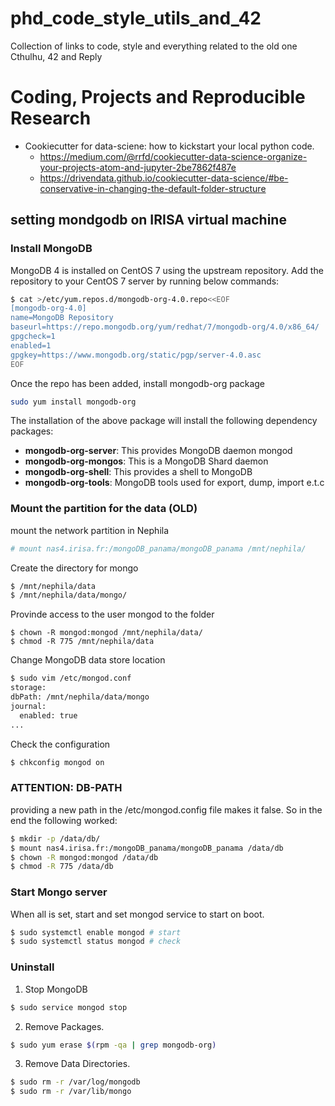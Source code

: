 # phd_code_style_utils_and_42
Collection of links to code, style and everything related to the old one Cthulhu, 42 and Reply

# Coding, Projects and Reproducible Research
- Cookiecutter for data-sciene: how to kickstart your local python code.
  - https://medium.com/@rrfd/cookiecutter-data-science-organize-your-projects-atom-and-jupyter-2be7862f487e
  - https://drivendata.github.io/cookiecutter-data-science/#be-conservative-in-changing-the-default-folder-structure
 
## setting mondgodb on IRISA virtual machine
### Install MongoDB
MongoDB 4 is installed on CentOS 7 using the upstream repository. Add the repository to your CentOS 7 server by running below commands:

```bash
$ cat >/etc/yum.repos.d/mongodb-org-4.0.repo<<EOF
[mongodb-org-4.0]
name=MongoDB Repository
baseurl=https://repo.mongodb.org/yum/redhat/7/mongodb-org/4.0/x86_64/
gpgcheck=1
enabled=1
gpgkey=https://www.mongodb.org/static/pgp/server-4.0.asc
EOF
```
Once the repo has been added, install mongodb-org package
```bash
sudo yum install mongodb-org
```
The installation of the above package will install the following dependency packages:
- **mongodb-org-server**: This provides MongoDB daemon mongod
- **mongodb-org-mongos**: This is a MongoDB Shard daemon
- **mongodb-org-shell**: This provides a shell to MongoDB
- **mongodb-org-tools**: MongoDB tools used for export, dump, import e.t.c

### Mount the partition for the data (OLD)
mount the network partition in Nephila
```bash
# mount nas4.irisa.fr:/mongoDB_panama/mongoDB_panama /mnt/nephila/
```
Create the directory for mongo
```bash
$ /mnt/nephila/data
$ /mnt/nephila/data/mongo/
```
Provinde access to the user mongod to the folder
```
$ chown -R mongod:mongod /mnt/nephila/data/
$ chmod -R 775 /mnt/nephila/data
```
Change MongoDB data store location
```bash
$ sudo vim /etc/mongod.conf
storage:
dbPath: /mnt/nephila/data/mongo
journal:
  enabled: true
...
```
Check the configuration
```bash
$ chkconfig mongod on
```

### ATTENTION: DB-PATH
providing a new path in the /etc/mongod.config file makes it false. So in the end the following worked:
```bash
$ mkdir -p /data/db/
$ mount nas4.irisa.fr:/mongoDB_panama/mongoDB_panama /data/db
$ chown -R mongod:mongod /data/db
$ chmod -R 775 /data/db
```

### Start Mongo server
When all is set, start and set mongod service to start on boot.
```bash
$ sudo systemctl enable mongod # start
$ sudo systemctl status mongod # check
```
### Uninstall
1. Stop MongoDB
```bash
$ sudo service mongod stop
```
2. Remove Packages.
```bash
$ sudo yum erase $(rpm -qa | grep mongodb-org)
```
3. Remove Data Directories.
```bash
$ sudo rm -r /var/log/mongodb
$ sudo rm -r /var/lib/mongo
```
